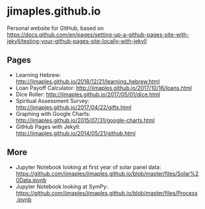 # jimaples.github.io
Personal website for GitHub, based on https://docs.github.com/en/pages/setting-up-a-github-pages-site-with-jekyll/testing-your-github-pages-site-locally-with-jekyll
## Pages
* Learning Hebrew: http://jimaples.github.io/2018/12/21/learning_hebrew.html
* Loan Payoff Calculator: http://jimaples.github.io/2017/10/16/loans.html
* Dice Roller: http://jimaples.github.io/2017/05/01/dice.html
* Spiritual Assessment Survey: http://jimaples.github.io/2017/04/22/gifts.html
* Graphing with Google Charts: http://jimaples.github.io/2015/07/31/google-charts.html
* GitHub Pages with Jekyll: http://jimaples.github.io/2014/05/21/github.html
## More
* Jupyter Notebook looking at first year of solar panel data: https://github.com/jimaples/jimaples.github.io/blob/master/files/Solar%20Data.ipynb
* Jupyter Notebook looking at SymPy: https://github.com/jimaples/jimaples.github.io/blob/master/files/Process.ipynb

